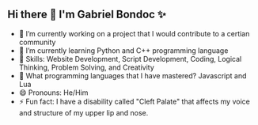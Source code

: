 ## Hi there 👋 I'm Gabriel Bondoc ✨

- 🔭 I’m currently working on a project that I would contribute to a certian community
- 🌱 I’m currently learning Python and C++ programming language
- 🧩 Skills: Website Development, Script Development, Coding, Logical Thinking, Problem Solving, and Creativity
- 🤔 What programming languages that I have mastered? Javascript and Lua
- 😄 Pronouns: He/Him
- ⚡ Fun fact: I have a disability called "Cleft Palate" that affects my voice and structure of my upper lip and nose.
